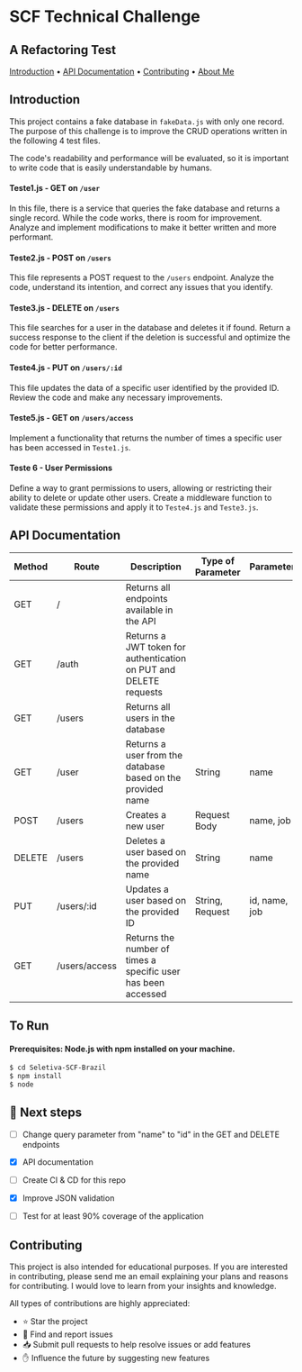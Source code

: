 # SCF Technical Challenge
## A Refactoring Test

[Introduction](#introduction) •
[API Documentation](#api-documentation) •
[Contributing](#contributing) •
[About Me](https://github.com/murilorrr)

## Introduction

This project contains a fake database in `fakeData.js` with only one record. The purpose of this challenge is to improve the CRUD operations written in the following 4 test files.

The code's readability and performance will be evaluated, so it is important to write code that is easily understandable by humans.

#### Teste1.js - GET on `/user`

In this file, there is a service that queries the fake database and returns a single record. While the code works, there is room for improvement. Analyze and implement modifications to make it better written and more performant.

#### Teste2.js - POST on `/users`

This file represents a POST request to the `/users` endpoint. Analyze the code, understand its intention, and correct any issues that you identify.

#### Teste3.js - DELETE on `/users`

This file searches for a user in the database and deletes it if found. Return a success response to the client if the deletion is successful and optimize the code for better performance.

#### Teste4.js - PUT on `/users/:id`

This file updates the data of a specific user identified by the provided ID. Review the code and make any necessary improvements.

#### Teste5.js - GET on `/users/access`

Implement a functionality that returns the number of times a specific user has been accessed in `Teste1.js`.

#### Teste 6 - User Permissions

Define a way to grant permissions to users, allowing or restricting their ability to delete or update other users. Create a middleware function to validate these permissions and apply it to `Teste4.js` and `Teste3.js`.

## API Documentation

| Method | Route              | Description                                                      | Type of Parameter | Parameters     |
| ------ | ------------------ | ---------------------------------------------------------------- | ----------------- | -------------- |
| GET    | /                  | Returns all endpoints available in the API                       |                   |                |
| GET    | /auth              | Returns a JWT token for authentication on PUT and DELETE requests |                   |                |
| GET    | /users             | Returns all users in the database                                |                   |                |
| GET    | /user              | Returns a user from the database based on the provided name      | String            | name           |
| POST   | /users             | Creates a new user                                               | Request Body      | name, job      |
| DELETE | /users             | Deletes a user based on the provided name                        | String            | name           |
| PUT    | /users/:id         | Updates a user based on the provided ID                          | String, Request   | id, name, job  |
| GET    | /users/access      | Returns the number of times a specific user has been accessed     |                   |                |

## To Run 
#### Prerequisites: Node.js with npm installed on your machine.

```sh
$ cd Seletiva-SCF-Brazil
$ npm install
$ node 
```

## 👣 Next steps
- [ ]  Change query parameter from "name" to "id" in the GET and DELETE endpoints
- [X]  API documentation
- [ ]  Create CI & CD for this repo
- [X]  Improve JSON validation
- [ ]  Test for at least 90% coverage of the application


## Contributing

This project is also intended for educational purposes. If you are interested in contributing, please send me an email explaining your plans and reasons for contributing. I would love to learn from your insights and knowledge.

All types of contributions are highly appreciated:

- ⭐️ Star the project
- 🐛 Find and report issues
- 📥 Submit pull requests to help resolve issues or add features
- ✋ Influence the future by suggesting new features
